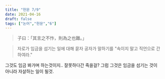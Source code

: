 ```yaml
---
title: "헌문 7/9"
date: 2021-04-16
draft: false
tags: ["논어","헌문","6"]
---
```


> 子曰：「其言之不怍，則為之也難。」

> 자로가 임금을 섬기는 일에 대해 묻자 공자가 말하기를 "속이지 말고 직언으로 간하여라."

그것도 임금 봐가며 하는것이지.. 잘못하다간 죽을걸? 그럼 그것은 임금을 섬기는 것이 아니라 자살하는 일이 될것.
